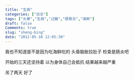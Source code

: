```yaml
---
title: "生病"
categories: ["日志"]
tags: ["头晕","生病","过敏","肠胃炎","海鲜"]
draft: false
Comments: true
slug: "sheng-bing"
date: "2012-05-10 12:05:30"
---
```


我也不知道是不是因为吃海鲜吃的
头昏脑胀拉肚子
检查是肠炎吧

开始的三天还坚持着
以为身体自己会抵抗
结果越来越严重

吊了两天
好了


